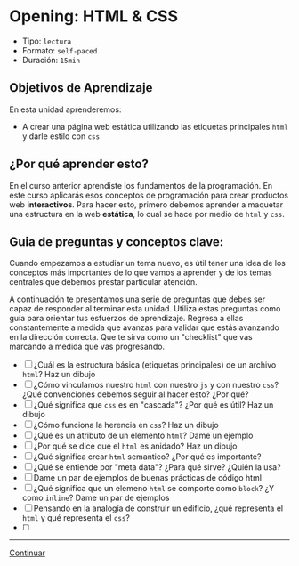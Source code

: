 # Opening: HTML & CSS
- Tipo: `lectura`
- Formato: `self-paced`
- Duración: `15min`

## Objetivos de Aprendizaje

En esta unidad aprenderemos:
- A crear una página web estática utilizando las etiquetas principales `html`
y darle estilo con `css`

## ¿Por qué aprender esto?
En el curso anterior aprendiste los fundamentos de la programación. En este
curso aplicarás esos conceptos de programación para crear productos web
**interactivos**. Para hacer esto, primero debemos aprender a maquetar una
estructura en la web **estática**, lo cual se hace por medio de `html` y `css`.

## Guia de preguntas y conceptos clave:

Cuando empezamos a estudiar un tema nuevo, es útil tener una idea de los
conceptos más importantes de lo que vamos a aprender y de los temas centrales
que debemos prestar particular atención.

A continuación te presentamos una serie de preguntas que debes ser capaz de
responder al terminar esta unidad. Utiliza estas preguntas como guía para
orientar tus esfuerzos de aprendizaje. Regresa a ellas constantemente a
medida que avanzas para validar que estás avanzando en la dirección correcta.
Que te sirva como un "checklist" que vas marcando a medida que vas progresando.

- [ ] ¿Cuál es la estructura básica (etiquetas principales) de un archivo
`html`? Haz un dibujo
- [ ] ¿Cómo vinculamos nuestro `html` con nuestro `js` y con nuestro `css`?
¿Qué convenciones debemos seguir al hacer esto? ¿Por qué?
- [ ] ¿Qué significa que `css` es en "cascada"? ¿Por qué es útil? Haz un dibujo
- [ ] ¿Cómo funciona la herencia en `css`? Haz un dibujo
- [ ] ¿Qué es un atributo de un elemento `html`? Dame un ejemplo
- [ ] ¿Por qué se dice que el `html` es anidado? Haz un dibujo
- [ ] ¿Qué significa crear `html` semantico? ¿Por qué es importante?
- [ ] ¿Qué se entiende por "meta data"? ¿Para qué sirve? ¿Quién la usa?
- [ ] Dame un par de ejemplos de buenas prácticas de código html
- [ ] ¿Qué significa que un elemeno `html` se comporte como `block`? ¿Y como
`inline`? Dame un par de ejemplos
- [ ] Pensando en la analogía de construir un edificio, ¿qué representa el
`html` y qué representa el `css`?
- [ ]

***

[Continuar](02-html.md)
